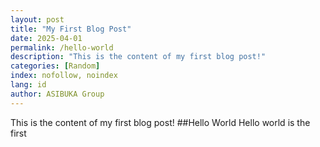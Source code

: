 ```yaml
---
layout: post
title: "My First Blog Post"
date: 2025-04-01
permalink: /hello-world
description: "This is the content of my first blog post!"
categories: [Random]
index: nofollow, noindex
lang: id
author: ASIBUKA Group
---
```

This is the content of my first blog post!
##Hello World
Hello world is the first
